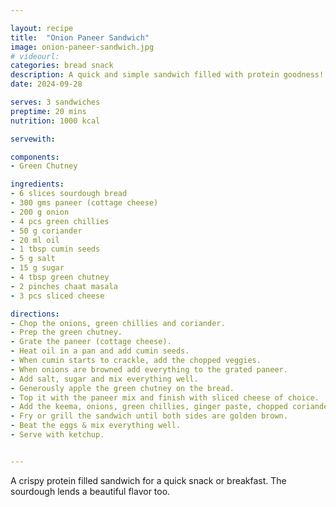```yaml
---

layout: recipe
title:  "Onion Paneer Sandwich"
image: onion-paneer-sandwich.jpg
# videourl:
categories: bread snack
description: A quick and simple sandwich filled with protein goodness!
date: 2024-09-28

serves: 3 sandwiches
preptime: 20 mins
nutrition: 1000 kcal

servewith:

components:
- Green Chutney

ingredients:
- 6 slices sourdough bread
- 300 gms paneer (cottage cheese)
- 200 g onion
- 4 pcs green chillies
- 50 g coriander
- 20 ml oil
- 1 tbsp cumin seeds
- 5 g salt
- 15 g sugar
- 4 tbsp green chutney
- 2 pinches chaat masala
- 3 pcs sliced cheese

directions:
- Chop the onions, green chillies and coriander.
- Prep the green chutney.
- Grate the paneer (cottage cheese).
- Heat oil in a pan and add cumin seeds.
- When cumin starts to crackle, add the chopped veggies.
- When onions are browned add everything to the grated paneer.
- Add salt, sugar and mix everything well.
- Generously apple the green chutney on the bread.
- Top it with the paneer mix and finish with sliced cheese of choice.
- Add the keema, onions, green chillies, ginger paste, chopped coriander, breadcrumbs, peanuts, and salt.
- Fry or grill the sandwich until both sides are golden brown.
- Beat the eggs & mix everything well.
- Serve with ketchup.


---
```


A crispy protein filled sandwich for a quick snack or breakfast. The sourdough lends a beautiful flavor too.

